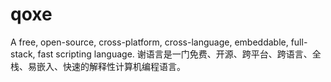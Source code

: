 # qoxe
A free, open-source, cross-platform, cross-language, embeddable, full-stack, fast scripting language. 谢语言是一门免费、开源、跨平台、跨语言、全栈、易嵌入、快速的解释性计算机编程语言。
